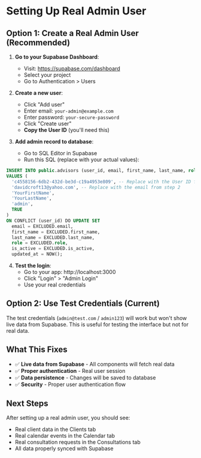 # Setting Up Real Admin User

## Option 1: Create a Real Admin User (Recommended)

1. **Go to your Supabase Dashboard**:
   - Visit: https://supabase.com/dashboard
   - Select your project
   - Go to Authentication > Users

2. **Create a new user**:
   - Click "Add user"
   - Enter email: `your-admin@example.com`
   - Enter password: `your-secure-password`
   - Click "Create user"
   - **Copy the User ID** (you'll need this)

3. **Add admin record to database**:
   - Go to SQL Editor in Supabase
   - Run this SQL (replace with your actual values):

```sql
INSERT INTO public.advisors (user_id, email, first_name, last_name, role, is_active)
VALUES (
  'c4558156-6db2-432d-be3d-c19a4953e809', -- Replace with the User ID from step 2
  'davidcroft13@yahoo.com', -- Replace with the email from step 2
  'YourFirstName',
  'YourLastName',
  'admin',
  TRUE
)
ON CONFLICT (user_id) DO UPDATE SET
  email = EXCLUDED.email,
  first_name = EXCLUDED.first_name,
  last_name = EXCLUDED.last_name,
  role = EXCLUDED.role,
  is_active = EXCLUDED.is_active,
  updated_at = NOW();
```

4. **Test the login**:
   - Go to your app: http://localhost:3000
   - Click "Login" > "Admin Login"
   - Use your real credentials

## Option 2: Use Test Credentials (Current)

The test credentials (`admin@test.com` / `admin123`) will work but won't show live data from Supabase. This is useful for testing the interface but not for real data.

## What This Fixes

- ✅ **Live data from Supabase** - All components will fetch real data
- ✅ **Proper authentication** - Real user session
- ✅ **Data persistence** - Changes will be saved to database
- ✅ **Security** - Proper user authentication flow

## Next Steps

After setting up a real admin user, you should see:
- Real client data in the Clients tab
- Real calendar events in the Calendar tab
- Real consultation requests in the Consultations tab
- All data properly synced with Supabase
